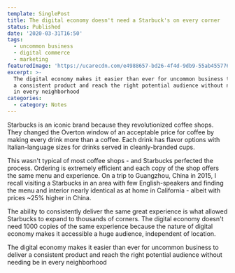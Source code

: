 ```yaml
---
template: SinglePost
title: The digital economy doesn't need a Starbuck's on every corner
status: Published
date: '2020-03-31T16:50'
tags:
  - uncommon business
  - digital commerce
  - marketing
featuredImage: 'https://ucarecdn.com/e4988657-bd26-4f4d-9db9-55ab455776e2/'
excerpt: >-
  The digital economy makes it easier than ever for uncommon business to deliver
  a consistent product and reach the right potential audience without needing be
  in every neighborhood
categories:
  - category: Notes
---
```

Starbucks is an iconic brand because they revolutionized coffee shops. They changed the Overton window of an acceptable price for coffee by making every drink more than a coffee. Each drink has flavor options with Italian-language sizes for drinks served in cleanly-branded cups.

This wasn't typical of most coffee shops - and Starbucks perfected the process. Ordering is extremely efficient and each copy of the shop offers the same menu and experience. On a trip to Guangzhou, China in 2015, I recall visiting a Starbucks in an area with few English-speakers and finding the menu and interior nearly identical as at home in California - albeit with prices ~25% higher in China.

The ability to consistently deliver the same great experience is what allowed Starbucks to expand to thousands of corners. The digital economy doesn't need 1000 copies of the same experience because the nature of digital economy makes it accessible a huge audience, independent of location.

The digital economy makes it easier than ever for uncommon business to deliver a consistent product and reach the right potential audience without needing be in every neighborhood
